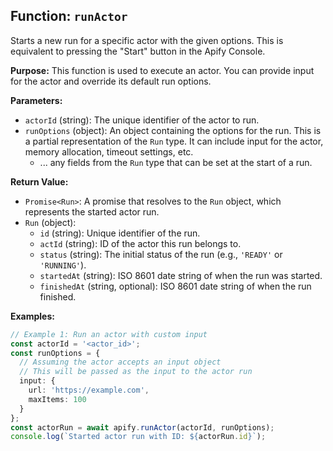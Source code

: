 ## Function: `runActor`

Starts a new run for a specific actor with the given options. This is equivalent to pressing the "Start" button in the Apify Console.

**Purpose:**
This function is used to execute an actor. You can provide input for the actor and override its default run options.

**Parameters:**
- `actorId` (string): The unique identifier of the actor to run.
- `runOptions` (object): An object containing the options for the run. This is a partial representation of the `Run` type. It can include input for the actor, memory allocation, timeout settings, etc.
  - ... any fields from the `Run` type that can be set at the start of a run.

**Return Value:**
- `Promise<Run>`: A promise that resolves to the `Run` object, which represents the started actor run.
- `Run` (object):
  - `id` (string): Unique identifier of the run.
  - `actId` (string): ID of the actor this run belongs to.
  - `status` (string): The initial status of the run (e.g., `'READY'` or `'RUNNING'`).
  - `startedAt` (string): ISO 8601 date string of when the run was started.
  - `finishedAt` (string, optional): ISO 8601 date string of when the run finished.

**Examples:**

```typescript
// Example 1: Run an actor with custom input
const actorId = '<actor_id>';
const runOptions = {
  // Assuming the actor accepts an input object
  // This will be passed as the input to the actor run
  input: {
    url: 'https://example.com',
    maxItems: 100
  }
};
const actorRun = await apify.runActor(actorId, runOptions);
console.log(`Started actor run with ID: ${actorRun.id}`);
```